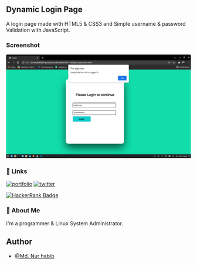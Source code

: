 
## Dynamic Login Page

A login page made with HTML5 & CSS3 and Simple username & password Validation with JavaScript.


### Screenshot

![Page Screenshot](./screenshot.png)

### 🔗 Links
[![portfolio](https://img.shields.io/badge/my_portfolio-000?style=for-the-badge&logo=ko-fi&logoColor=white)](https://thenurhabib.github.io/i/)
[![twitter](https://img.shields.io/badge/twitter-1DA1F2?style=for-the-badge&logo=twitter&logoColor=white)](https://twitter.com/mdnurhabib12)

[![HackerRank Badge](https://img.shields.io/badge/-Hackerrank-2EC866?style=for-the-badge&logo=HackerRank&logoColor=whitelogo=twitter&logoColor=white&link=https://hackerRank.com/thenurhabib)](https://hackerrank.com/thenurhabib)


### 🚀 About Me
I'm a programmer & Linux System Administrator.




## Author

- [@Md. Nur habib](https://www.github.com/thenurhabib)

